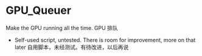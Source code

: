 # GPU_Queuer
Make the GPU running all the time. GPU 排队

- Self-used script, untested. There is room for improvement, more on that later
自用脚本，未经测试。有待改进，以后再说
